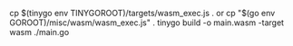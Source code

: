 cp $(tinygo env TINYGOROOT)/targets/wasm_exec.js .
or
cp "$(go env GOROOT)/misc/wasm/wasm_exec.js" .
tinygo build -o main.wasm -target wasm ./main.go
